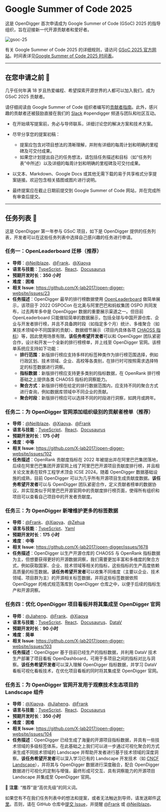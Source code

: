 # Google Summer of Code 2025

这是 OpenDigger 首次申请成为 Google Summer of Code (GSoC) 2025 的指导组织，旨在迎接新一代开源贡献者和爱好者。

![gsoc-25](https://upload.wikimedia.org/wikipedia/commons/thumb/e/e2/Google_Summer_of_Code_logo_%282021%29.svg/2560px-Google_Summer_of_Code_logo_%282021%29.svg.png)

有关 Google Summer of Code 2025 的详细规则，请访问 [GSoC 2025 官方网站](https://summerofcode.withgoogle.com/)。时间表详见[Google Summer of Code 2025 时间表](https://developers.google.com/open-source/gsoc/timeline)。

---

## 在您申请之前 👀

几乎任何年满 18 岁且热爱编程、希望探索开源世界的人都可以加入我们，成为 GSoC 2025 贡献者。

请仔细阅读由 Google Summer of Code 组织者编写的[贡献者指南](https://google.github.io/gsocguides/student/)。此外，感兴趣的贡献者还被鼓励直接在我们的 [Slack]((https://opendigger.slack.com)) #opendigger 频道与团队和社区互动。

- 在开始填写提案前，务必与导师联系，详细讨论您的解决方案和技术方案。

- 尽早分享您的提案初稿：
  - 提案应包含对项目想法的清晰理解，并附有详细的每周计划和明确的里程碑及可交付成果。
  - 如果您计划提出自己的任务想法，请包括任务描述和目标（如“任务列表”中所述）以及详细的每周计划和明确的里程碑及可交付成果。

- 以文本、Markdown、Google Docs 或其他无需下载的易于共享格式分享提案链接。欢迎包含相关插图或图片进行说明。

- 最终提案应在截止日期前提交到 Google Summer of Code 网站，并在完成所有审查后提交。

---

## 任务列表 📂

这是 OpenDigger 第一年参与 GSoC 项目，如下是 OpenDigger 提供的任务列表，开发者可以在这些任务列表中选择自己感兴趣的任务进行申请。

### 任务一：OpenLeaderboard 迁移（推荐）

- **导师**：[@Neilblaze](https://github.com/Neilblaze)、[@Frank](https://github.com/frank-zsy)、[@Xiaoya](https://github.com/xiaoya-yaya)
- **语言与技能**：[TypeScript](https://www.typescriptlang.org/)、[React](https://react.dev/)、[Docusaurus](https://docusaurus.io/)
- **预期开发时长**：**350 小时**
- **难度**：**困难**
- **相关 Issue**: https://github.com/X-lab2017/open-digger-website/issues/23
- **任务描述**：OpenDigger 最早的排行榜数据使用 [OpenLeaderboard](https://open-leaderboard.x-lab.info/) 做简单展示，该项目于 2022 OSPOCon 在北美与阿里巴巴和蚂蚁集团 OSPO 共同发布，过去两年多中是 OpenDigger 数据的重要展示渠道之一。但目前 OpenLeaderboard 只能做较简单的数据展示，包括全球与中国开源仓库、企业与开发者排行榜，并且不具备跨时段（如指定多个月）统计、多维聚合（如某技术领域中不同国家的贡献）、数据细节展示（项目内具体各项 [CHAOSS 指标](https://chaoss.community/kb-metrics-and-metrics-models/)）等，因此使用场景有限。**该任务希望开发者**可以和 OpenDigger 团队紧密合作，设计和开发一个全新的排行榜榜单，并上线至 OpenDigger 官网。该榜单系统应支持如下功能：
  - **排行范围**：新版排行榜应支持多样的标签种类作为排行榜范围选择，例如行政区划、技术领域、企业、高校等各类别，在排行时可按照需求选择特定的标签数据进行洞察。
  - **指标数据**：新版排行榜应支持更多类别的指标数据，在 OpenRank 排行榜基础之上提供各类 CHAOSS 指标的洞察能力。
  - **聚合方式**：新版排行榜在给定的排行数据范围内，应支持不同的聚合方式进行查询，例如数据库领域中不同企业的贡献。
  - **聚合时段**：新版排行榜应可以选择不同的时段进行洞察，如跨月或跨年。

### 任务二：为 OpenDigger 官网添加组织级别的贡献者榜单（推荐）

- **导师**：[@Neilblaze](https://github.com/Neilblaze)、[@Xiaoya](https://github.com/xiaoya-yaya)、[@Frank](https://github.com/frank-zsy)
- **语言与技能**：[TypeScript](https://www.typescriptlang.org/)、[React](https://react.dev/)、[Docusaurus](https://docusaurus.io/)
- **预期开发时长**：**175 小时**
- **难度**：**中等**
- **相关 Issue**: https://github.com/X-lab2017/open-digger-website/issues/102
- **任务描述**：OpenRank 贡献度指标在 2022 年被提出并在阿里巴巴集团落地，后续在阿里巴巴集团开源官网上线了阿里巴巴开源项目贡献度排行榜，并且相关论文发表在软件工程学术顶会 ICSE 2024。随着 OpenDigger 数据基础设施的成熟，目前 OpenDigger 可以为几乎所有开源项目生成贡献度数据。**该任务希望开发者**可以与 OpenDigger 团队紧密合作，定义贡献者榜单的数据协议，并实现类似于阿里巴巴开源官网中的贡献度排行榜页面，使得所有组织和项目可以查看自己项目中的开发者贡献度。

### 任务三：为 OpenDigger 新增维护更多的标签数据

- **导师**：[@Frank](https://github.com/frank-zsy)、[@Xiaoya](https://github.com/xiaoya-yaya)、[@Zehua](https://github.com/birdflyi)
- **语言与技能**：[TypeScript](https://www.typescriptlang.org/)、[Yaml](https://yaml.org/)
- **预期开发时长**：**175 小时**
- **难度**：**中等**
- **相关 Issue**: https://github.com/X-lab2017/open-digger/issues/1678
- **任务描述**：OpenDigger 以生产开源仓库的 CHAOSS 与 OpenRank 指标数据为主，但想要获得更好的开源数据洞察，我们需要更加丰富和多维度的聚合方式，例如获取国家、企业、技术领域等相关的指标，这些指标的生产高度依赖高质量的标签数据。**该任务希望开发者**可以收集不同维度（主要以企业、技术领域、项目群为主）的开源相关标签数据，并将这些标签数据依照 OpenDigger 的格式规范落库到 OpenDigger 仓库之中，以便于后续的指标生产和开源洞察。

### 任务四：优化 OpenDigger 项目看板并将其集成至 OpenDigger 官网

- **导师**：[@Jiaheng](https://github.com/Peng99999)、[@Frank](https://github.com/frank-zsy)、[@Xiaoya](https://github.com/xiaoya-yaya)
- **语言与技能**：[TypeScript](https://www.typescriptlang.org/)、[React](https://react.dev/)、[Docusaurus](https://docusaurus.io/)、[DataV](https://github.com/DataV-Team/DataV)
- **预期开发时长**：**90 小时**
- **难度**：**简单**
- **相关 Issue**: https://github.com/X-lab2017/open-digger-website/issues/103
- **任务描述**：OpenDigger 基于目前已经生产的指标数据，并利用 DataV 技术生产部署了项目看板 OpenDashboard，可用于多项目之间的指标对比与洞察。**该任务希望开发者**可以深入理解 OpenDigger 指标数据，并学习 DataV 看板可视化看板技术，在优化项目看板的同时将其集成至 OpenDigger 官网。

### 任务五：为 OpenDigger 官网开发用于观察技术生态项目的 Landscape 组件

- **导师**：[@Xiaoya](https://github.com/xiaoya-yaya)、[@Jiaheng](https://github.com/Peng99999)、[@Frank](https://github.com/frank-zsy)
- **语言与技能**：[TypeScript](https://www.typescriptlang.org/)、[React](https://react.dev/)、[Docusaurus](https://docusaurus.io/)
- **预期开发时长**：**350 小时**
- **难度**：**困难**
- **相关 Issue**: https://github.com/X-lab2017/open-digger-website/issues/104
- **任务描述**：OpenDigger 已经生成了海量的开源项目指标数据，并具有一些技术领域的多级标签体系，在此基础之上我们可以进一步通过可视化聚合的方式来生成不同技术领域的 Landscape 并帮助开发者进行基于技术领域的深度洞察。**该任务希望开发者**可以深入学习已有的 Landscape 开发技术（如 [CNCF Landscape](https://landscape.cncf.io/)），并将其与 OpenDigger 数据进行深度融合，配合 OpenDigger 数据进行可视化的定制与增强，最终形成可交互、具有洞察能力的开源项目 Landscape 并集成至 OpenDigger 官网。


🔔 **注意**: “推荐”是“高优先级”的同义词。

如果您有不在我们任务列表中的想法和提案，或者无法触达到导师，请发送邮件[这里](mailto:syzhao1988@126.com)。否则，请在 GitHub 仓库中[提交 Issue](https://github.com/X-lab2017/open-digger-website/issues/new?template=Blank+issue)，并提醒 [@Frank](https://github.com/frank-zsy) 或 [@Neilblaze](https://github.com/Neilblaze)。
